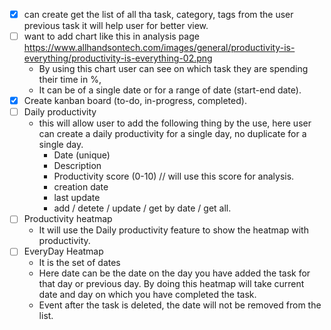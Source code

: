- [x] can create get the list of all tha task, category, tags from the user previous task
  it will help user for better view.
- [ ] want to add chart like this in analysis page <https://www.allhandsontech.com/images/general/productivity-is-everything/productivity-is-everything-02.png>
  - By using this chart user can see on which task they are spending their time in %,
  - It can be of a single date or for a range of date (start-end date). 
- [x] Create kanban board (to-do, in-progress, completed).
- [ ] Daily productivity
  - this will allow user to add the following thing by the use, here user can create a daily productivity for a single day, no duplicate for a single day.
    - Date (unique)
    - Description
    - Productivity score (0-10) // will use this score for analysis.
    - creation date
    - last update
    - add / detete / update / get by date / get all.
- [ ] Productivity heatmap
  - It will use the Daily productivity feature to show the heatmap with productivity.
- [ ] EveryDay Heatmap
  - It is the set of dates
  - Here date can be the date on the day you have added the task for that day or previous day.
    By doing this heatmap will take current date and day on which you have completed the task.
  - Event after the task is deleted, the date will not be removed from the list.
  